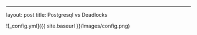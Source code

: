 ---
layout: post
title: Postgresql vs Deadlocks

![_config.yml]({{ site.baseurl }}/images/config.png)

